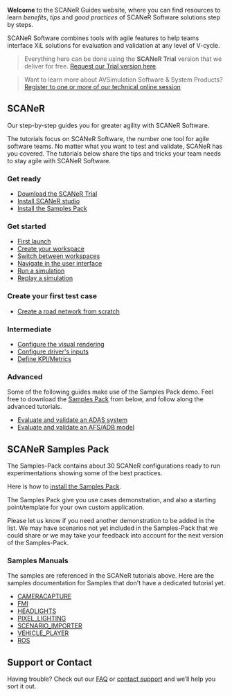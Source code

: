 **Welcome** to the SCANeR Guides website, where you can find resources to learn _benefits_, _tips_ and _good practices_ of SCANeR Software solutions step by steps.

SCANeR Software combines tools with agile features to help teams interface XiL solutions for evaluation and validation at any level of V-cycle.

> Everything here can be done using the **SCANeR Trial** version that we deliver for free. [Request our Trial version here](https://www.avsimulation.com/scaner-studio-trial/).

> Want to learn more about AVSimulation Software & System Products? [Register to one or more of our technical online session](https://www.avsimulation.com/events/)

## SCANeR

Our step-by-step guides you for greater agility with SCANeR Software.

The tutorials focus on SCANeR Software, the number one tool for agile software teams. No matter what you want to test and validate, SCANeR has you covered. The tutorials below share the tips and tricks your team needs to stay agile with SCANeR Software.

### Get ready

* [Download the SCANeR Trial](./Pages/HT_Download_Trial_SCANeR/HT_Download_Trial_SCANeR.md)
* [Install SCANeR studio](./Pages/HT_Install_SCANeR_studio/HT_Install_SCANeR_studio.md)
* [Install the Samples Pack](./Pages/HT_InstallSamplesPack/HT_InstallSamplesPack.md)

### Get started

* [First launch](./Pages/HT_FirstLaunch/HT_FirstLaunch.md)
* [Create your workspace](./Pages/HT_Create_custom_work_environment/HT_Create_A_New_Workspace.md)
* [Switch between workspaces](./Pages/HT_Change_work_environment/HT_Change_work_environment.md)
* [Navigate in the user interface](./Pages/HT_Navigate/HT_Navigate.md)
* [Run a simulation](./Pages/HT_Run_a_simulation_good_practices/HT_Run_a_simulation_good_practices.md)
* [Replay a simulation](./Pages/HT_Replay_Simulation/HT_Replay_Simulation.md)

### Create your first test case

* [Create a road network from scratch](./Pages/HT_Create_a_simple_environment_from_scratch/HT_Create_a_simple_environment_from_scratch.md)

### Intermediate

* [Configure the visual rendering](./Pages/HT_configure_visual/HT_configure_visual.md)
* [Configure driver's inputs](./Pages/HT_Configure_driver_input/Configure_Driver_Input.md)
* [Define KPI/Metrics](./Pages/HT_Define_and_Record_my_KPI/HOWTO_DefineAndRecordMyKPI.md)

### Advanced

Some of the following guides make use of the Samples Pack demo. Feel free to download the [Samples Pack](#scaner-samples-pack) from below, and follow along the advanced tutorials.

* [Evaluate and validate an ADAS system](./Pages/HT_ADAS/HT_ADAS_index.md)
* [Evaluate and validate an AFS/ADB model](./Pages/HT_Evaluate_and_validate_AFS/HT_Evaluate_and_validate_AFS.md)

## SCANeR Samples Pack

The Samples-Pack contains about 30 SCANeR configurations ready to run experimentations showing some of the best practices.

Here is how to [install the Samples Pack](./Pages/HT_InstallSamplesPack/HT_InstallSamplesPack.md).

The Samples Pack give you use cases demonstration, and also a starting point/template for your own custom application.

Please let us know if you need another demonstration to be added in the list. We may have scenarios not yet included in the Samples-Pack that we could share or we may take your feedback into account for the next version of the Samples-Pack.

### Samples Manuals

The samples are referenced in the SCANeR tutorials above. Here are the samples documentation for Samples that don't have a dedicated tutorial yet.

* [CAMERACAPTURE](./PDF/SCANeRstudio_EVAL_CAMERACAPTURE_Manual.pdf)
* [FMI](./PDF/SCANeRstudio_EVAL_FMI_Presentation.pdf)
* [HEADLIGHTS](./PDF/SCANeRstudio_EVAL_HEADLIGHTS_Tutorial.pdf)
* [PIXEL_LIGHTING](./PDF/SCANeRstudio_EVAL_PIXEL_LIGHTING_Manual.pdf)
* [SCENARIO_IMPORTER](./PDF/SCANeRstudio_EVAL_SCENARIO_IMPORTER_Presentation.pdf)
* [VEHICLE_PLAYER](./PDF/SCANeRstudio_EVAL_VEHICLE_PLAYER_Manual.pdf)
* [ROS](./PDF/SCANeRstudio_EVAL_ROS_Tutorial.pdf)

## Support or Contact

Having trouble? Check out our [FAQ](http://stockage.scanersimulation.com/Evaluation/2021/SCANeRstudio_Evaluation_FAQ.pdf) or [contact support](support-scaner@avsimulation.fr) and we’ll help you sort it out.
